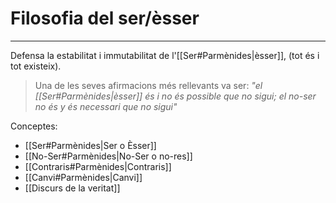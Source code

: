 # Filosofia del ser/èsser
___
Defensa la estabilitat i immutabilitat de l'[[Ser#Parmènides|èsser]], (tot és i tot existeix).
>Una de les seves afirmacions més rellevants va ser:
> *"el [[Ser#Parmènides|èsser]] és i no és possible que no sigui; el no-ser no és y és necessari que no sigui"*

Conceptes:
- [[Ser#Parmènides|Ser o Èsser]]
- [[No-Ser#Parmènides|No-Ser o no-res]]
- [[Contraris#Parmènides|Contraris]]
- [[Canvi#Parmènides|Canvi]]
- [[Discurs de la veritat]]